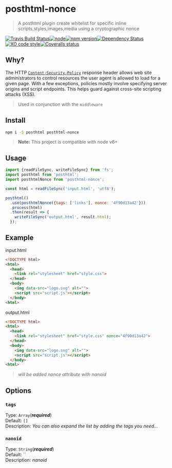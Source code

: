 # posthtml-nonce

> A posthtml plugin create whitelist for specific inline scripts,styles,images,media using a cryptographic nonce 

[![Travis Build Status](https://img.shields.io/travis/posthtml/posthtml-nonce.svg?style=flat-square&label=unix)](https://travis-ci.org/posthtml/posthtml-nonce)[![node](https://img.shields.io/node/v/post-sequence.svg?maxAge=2592000&style=flat-square)]()[![npm version](https://img.shields.io/npm/v/posthtml-nonce.svg?style=flat-square)](https://www.npmjs.com/package/posthtml-nonce)[![Dependency Status](https://david-dm.org/gitscrum/posthtml-nonce.svg?style=flat-square)](https://david-dm.org/gitscrum/posthtml-nonce)[![XO code style](https://img.shields.io/badge/code_style-XO-5ed9c7.svg?style=flat-square)](https://github.com/sindresorhus/xo)[![Coveralls status](https://img.shields.io/coveralls/posthtml/posthtml-nonce.svg?style=flat-square)](https://coveralls.io/r/posthtml/posthtml-nonce)

## Why?  
The HTTP [`Content-Security-Policy`](https://developer.mozilla.org/en-US/docs/Web/HTTP/Headers/Content-Security-Policy) response header allows web site administrators to control resources the user agent is allowed to load for a given page. With a few exceptions, policies mostly involve specifying server origins and script endpoints. This helps guard against cross-site scripting attacks (XSS).  
> Used in conjunction with the `middleware`

## Install

```bash
npm i -S posthtml posthtml-nonce
```

> **Note:** This project is compatible with node v6+

## Usage

```js
import {readFileSync, writeFileSync} from 'fs';
import posthtml from 'posthtml';
import posthtmlNonce from 'posthtml-nonce';

const html = readFileSync('input.html', 'utf8');

posthtml()
  .use(posthtmlNonce({tags: ['links'], nonce: '4f90d13a42'}))
  .process(html)
  .then(result => {
    writeFileSync('output.html', result.html);
  });

```

## Example

input.html
```html
<!DOCTYPE html>
<html>
  <head>
    <link rel="stylesheet" href="style.css">
  </head>
  <body>
    <img data-src="logo.svg" alt="">
    <script src="script.js"></script>
  </body>
<html>
```

output.html
```html
<!DOCTYPE html>
<html>
  <head>
    <link rel="stylesheet" href="style.css" nonce="4f90d13a42">
  </head>
  <body>
    <img data-src="logo.svg" alt="">
    <script src="script.js"></script>
  </body>
<html>
```
> *will be added nonce attribute with nanoid*

## Options

### `tags`
Type: `Array`(***required***)   
Default: `[]`  
Description: *You can also expand the list by adding the tags you need...*  

### `nanoid`
Type: `String`(***required***)   
Default: ``  
Description: *nanoid*  
